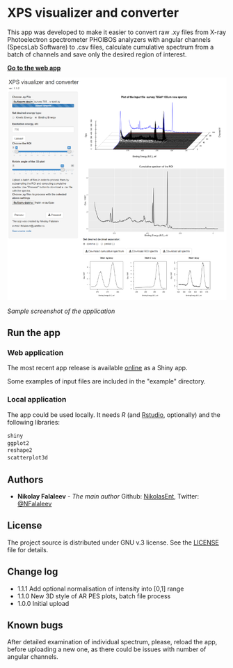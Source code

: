 # XPS visualizer and converter

This app was developed to make it easier to convert raw .xy files from X-ray Photoelectron spectrometer PHOIBOS analyzers with angular channels (SpecsLab Software) to .csv files, calculate cumulative spectrum from a batch of channels and save only the desired region of interest.

**[Go to the web app](https://nikolasent.shinyapps.io/XPS_visualizer_and_converter/)**

![Screenshot](/images/screen.png)

*Sample screenshot of the application*

## Run the app
### Web application
The most recent app release is available [online](https://nikolasent.shinyapps.io/XPS_visualizer_and_converter/) as a Shiny app.

Some examples of input files are included in the "example" directory.
### Local application
The app could be used locally. It needs *R* (and [Rstudio](https://www.rstudio.com/), optionally) and the following libraries:
```R
shiny
ggplot2
reshape2
scatterplot3d
```

## Authors
- __Nikolay Falaleev__ - *The main author* Github: [NikolasEnt](https://github.com/NikolasEnt), Twitter: [@NFalaleev](https://twitter.com/NFalaleev)

## License
The project source is distributed under GNU v.3 license. See the [LICENSE](LICENSE) file for details.

## Change log
- 1.1.1 Add optional normalisation of intensity into [0,1] range
- 1.1.0 New 3D style of AR PES plots, batch file process
- 1.0.0 Initial upload

## Known bugs
After detailed examination of individual spectrum, please, reload the app, before uploading a new one, as there could be issues with number of angular channels.
